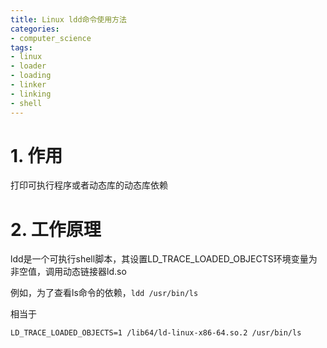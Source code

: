 ```yaml
---
title: Linux ldd命令使用方法
categories:
- computer_science
tags:
- linux
- loader
- loading
- linker
- linking
- shell
---
```


# 1. 作用

打印可执行程序或者动态库的动态库依赖

# 2. 工作原理

ldd是一个可执行shell脚本，其设置LD_TRACE_LOADED_OBJECTS环境变量为非空值，调用动态链接器ld.so

例如，为了查看ls命令的依赖，`ldd /usr/bin/ls`

相当于

`LD_TRACE_LOADED_OBJECTS=1 /lib64/ld-linux-x86-64.so.2 /usr/bin/ls`